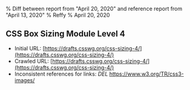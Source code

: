 % Diff between report from "April 20, 2020" and reference report from "April 13, 2020"
% Reffy
% April 20, 2020

## CSS Box Sizing Module Level 4

- Initial URL: [https://drafts.csswg.org/css-sizing-4/](https://drafts.csswg.org/css-sizing-4/)
- Crawled URL: [https://drafts.csswg.org/css-sizing-4/](https://drafts.csswg.org/css-sizing-4/)
- Inconsistent references for links: *DEL* https://www.w3.org/TR/css3-images/


